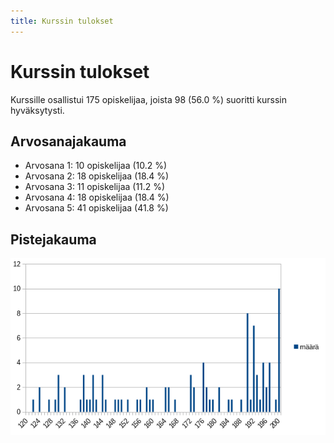 ```yaml
---
title: Kurssin tulokset
---
```


# Kurssin tulokset

Kurssille osallistui 175 opiskelijaa, joista 98 (56.0 %) suoritti kurssin hyväksytysti.

## Arvosanajakauma

* Arvosana 1: 10 opiskelijaa (10.2 %)
* Arvosana 2: 18 opiskelijaa (18.4 %)
* Arvosana 3: 11 opiskelijaa (11.2 %)
* Arvosana 4: 18 opiskelijaa (18.4 %)
* Arvosana 5: 41 opiskelijaa (41.8 %)

## Pistejakauma

<img src="jakauma.png">

